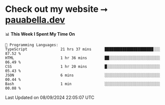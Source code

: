 # Check out my website ⭢ [pauabella.dev](https://pauabella.dev)

<!--START_SECTION:waka-->
📊 **This Week I Spent My Time On** 

```text
💬 Programming Languages: 
TypeScript               21 hrs 37 mins      ██████████████████████░░░   87.52 % 
HTML                     1 hr 36 mins        ██░░░░░░░░░░░░░░░░░░░░░░░   06.49 % 
CSS                      1 hr 20 mins        █░░░░░░░░░░░░░░░░░░░░░░░░   05.43 % 
JSON                     6 mins              ░░░░░░░░░░░░░░░░░░░░░░░░░   00.44 % 
Bash                     1 min               ░░░░░░░░░░░░░░░░░░░░░░░░░   00.08 % 
```


 Last Updated on 08/09/2024 22:05:07 UTC
<!--END_SECTION:waka-->
